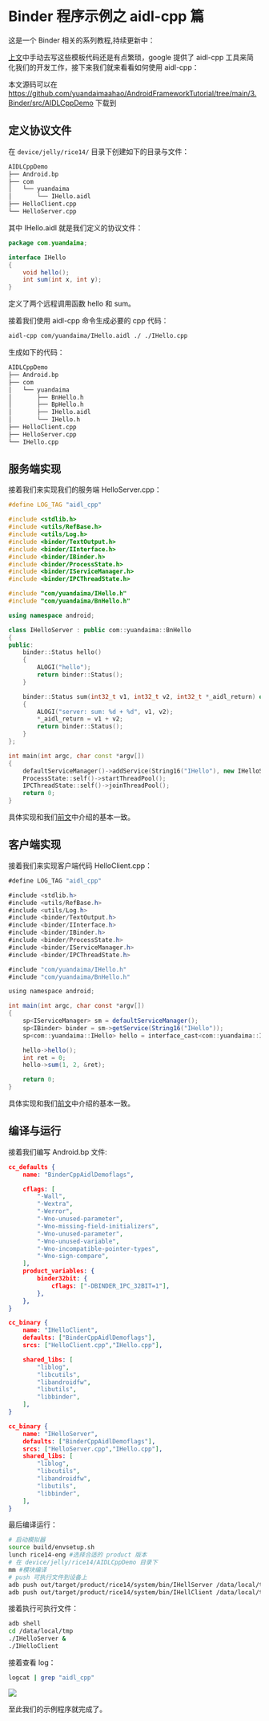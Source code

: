 # Binder 程序示例之 aidl-cpp 篇

这是一个 Binder 相关的系列教程,持续更新中：

[上文](https://juejin.cn/post/7222109036588810297)中手动去写这些模板代码还是有点繁琐，google 提供了 aidl-cpp 工具来简化我们的开发工作，接下来我们就来看看如何使用 aidl-cpp：

本文源码可以在 https://github.com/yuandaimaahao/AndroidFrameworkTutorial/tree/main/3.Binder/src/AIDLCppDemo 下载到

## 定义协议文件

在 `device/jelly/rice14/` 目录下创建如下的目录与文件：

```bash
AIDLCppDemo
├── Android.bp
├── com
│   └── yuandaima
│       └── IHello.aidl
├── HelloClient.cpp
└── HelloServer.cpp
```

其中 IHello.aidl 就是我们定义的协议文件：

```java
package com.yuandaima;

interface IHello
{
    void hello();
    int sum(int x, int y);
}
```

定义了两个远程调用函数 hello 和 sum。

接着我们使用 aidl-cpp 命令生成必要的 cpp 代码：

```bash
aidl-cpp com/yuandaima/IHello.aidl ./ ./IHello.cpp
```

生成如下的代码：

```bash
AIDLCppDemo
├── Android.bp
├── com
│   └── yuandaima
│       ├── BnHello.h
│       ├── BpHello.h
│       ├── IHello.aidl
│       └── IHello.h
├── HelloClient.cpp
├── HelloServer.cpp
└── IHello.cpp
```

## 服务端实现

接着我们来实现我们的服务端 HelloServer.cpp：

```cpp
#define LOG_TAG "aidl_cpp"

#include <stdlib.h>
#include <utils/RefBase.h>
#include <utils/Log.h>
#include <binder/TextOutput.h>
#include <binder/IInterface.h>
#include <binder/IBinder.h>
#include <binder/ProcessState.h>
#include <binder/IServiceManager.h>
#include <binder/IPCThreadState.h>

#include "com/yuandaima/IHello.h"
#include "com/yuandaima/BnHello.h"

using namespace android;

class IHelloServer : public com::yuandaima::BnHello
{
public:
    binder::Status hello()
    {
        ALOGI("hello");
        return binder::Status();
    }

    binder::Status sum(int32_t v1, int32_t v2, int32_t *_aidl_return) override
    {
        ALOGI("server: sum: %d + %d", v1, v2);
        *_aidl_return = v1 + v2;
        return binder::Status();
    }
};

int main(int argc, char const *argv[])
{
    defaultServiceManager()->addService(String16("IHello"), new IHelloServer());
    ProcessState::self()->startThreadPool();
    IPCThreadState::self()->joinThreadPool();
    return 0;
}
```

具体实现和我们[前文](https://juejin.cn/post/7222109036588810297)中介绍的基本一致。

## 客户端实现

接着我们来实现客户端代码 HelloClient.cpp：

```java
#define LOG_TAG "aidl_cpp"

#include <stdlib.h>
#include <utils/RefBase.h>
#include <utils/Log.h>
#include <binder/TextOutput.h>
#include <binder/IInterface.h>
#include <binder/IBinder.h>
#include <binder/ProcessState.h>
#include <binder/IServiceManager.h>
#include <binder/IPCThreadState.h>

#include "com/yuandaima/IHello.h"
#include "com/yuandaima/BnHello.h"

using namespace android;

int main(int argc, char const *argv[])
{
    sp<IServiceManager> sm = defaultServiceManager();
    sp<IBinder> binder = sm->getService(String16("IHello"));
    sp<com::yuandaima::IHello> hello = interface_cast<com::yuandaima::IHello>(binder);

    hello->hello();
    int ret = 0;
    hello->sum(1, 2, &ret);

    return 0;
}
```

具体实现和我们[前文](https://juejin.cn/post/7222109036588810297)中介绍的基本一致。

## 编译与运行

接着我们编写 Android.bp 文件:

```json
cc_defaults {
    name: "BinderCppAidlDemoflags",

    cflags: [
        "-Wall",
        "-Wextra",
        "-Werror",
        "-Wno-unused-parameter",
        "-Wno-missing-field-initializers",
        "-Wno-unused-parameter",
        "-Wno-unused-variable",
        "-Wno-incompatible-pointer-types",
        "-Wno-sign-compare",
    ],
    product_variables: {
        binder32bit: {
            cflags: ["-DBINDER_IPC_32BIT=1"],
        },
    },
}

cc_binary {
    name: "IHelloClient",
    defaults: ["BinderCppAidlDemoflags"],
    srcs: ["HelloClient.cpp","IHello.cpp"],

    shared_libs: [
        "liblog",
        "libcutils",
        "libandroidfw",
        "libutils",
        "libbinder",
    ],
}

cc_binary {
    name: "IHelloServer",
    defaults: ["BinderCppAidlDemoflags"],
    srcs: ["HelloServer.cpp","IHello.cpp"],
    shared_libs: [
        "liblog",
        "libcutils",
        "libandroidfw",
        "libutils",
        "libbinder",
    ],
}
```

最后编译运行：

```bash
# 启动模拟器
source build/envsetup.sh
lunch rice14-eng #选择合适的 product 版本
# 在 device/jelly/rice14/AIDLCppDemo 目录下
mm #模块编译
# push 可执行文件到设备上
adb push out/target/product/rice14/system/bin/IHellServer /data/local/tmp
adb push out/target/product/rice14/system/bin/IHellClient /data/local/tmp
```

接着执行可执行文件：

```bash
adb shell
cd /data/local/tmp
./IHelloServer &
./IHelloClient
```

接着查看 log：

```bash
logcat | grep "aidl_cpp"
```

![](https://gitee.com/stingerzou/pic-bed/raw/master/img/20230608172053.png)

至此我们的示例程序就完成了。
